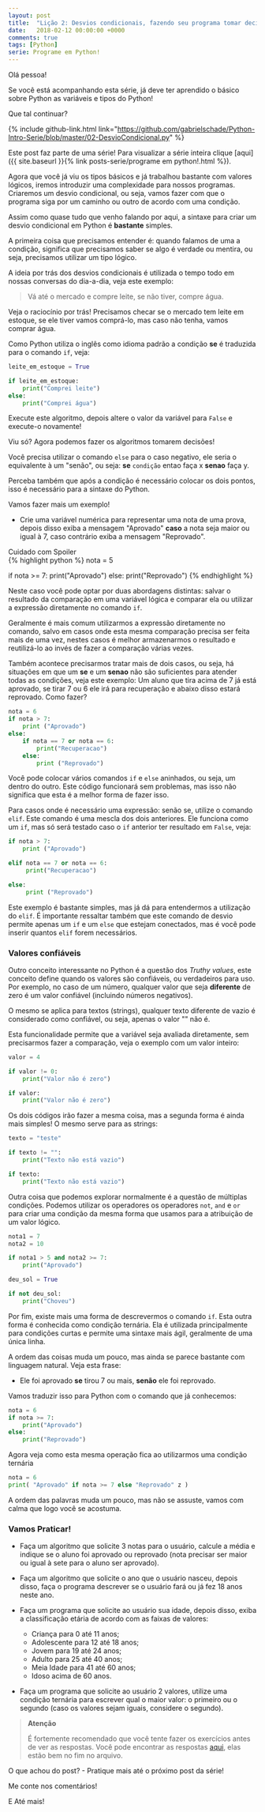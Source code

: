 ```yaml
---
layout: post
title:  "Lição 2: Desvios condicionais, fazendo seu programa tomar decisões!"
date:   2018-02-12 00:00:00 +0000
comments: true
tags: [Python]
serie: Programe em Python!
---
```


Olá pessoa!

Se você está acompanhando esta série, já deve ter aprendido o básico sobre Python as variáveis e tipos do Python!

Que tal continuar?
<!--more-->

{% include github-link.html link="https://github.com/gabrielschade/Python-Intro-Serie/blob/master/02-DesvioCondicional.py" %} 

Este post faz parte de uma série! Para visualizar a série inteira clique [aqui]({{ site.baseurl }}{% link posts-serie/programe em python!.html %}).

Agora que você já viu os tipos básicos e já trabalhou bastante com valores lógicos, iremos introduzir uma complexidade para nossos programas. Criaremos um desvio condicional, ou seja, vamos fazer com que o programa siga por um caminho ou outro de acordo com uma condição.

Assim como quase tudo que venho falando por aqui, a sintaxe para criar um desvio condicional em Python é **bastante** simples.

A primeira coisa que precisamos entender é: quando falamos de uma a condição, significa que precisamos saber se algo é verdade ou mentira, ou seja, precisamos utilizar um tipo lógico.

A ideia por trás dos desvios condicionais é utilizada o tempo todo em nossas conversas do dia-a-dia, veja este exemplo:

> Vá até o mercado e compre leite, se não tiver, compre água.

Veja o raciocínio por trás! Precisamos checar se o mercado tem leite em estoque, se ele tiver vamos comprá-lo, mas caso não tenha, vamos comprar água.

Como Python utiliza o inglês como idioma padrão a condição **se** é traduzida para o comando `if`, veja:

```python
leite_em_estoque = True

if leite_em_estoque:
    print("Comprei leite")
else:
    print("Comprei água")
```

Execute este algoritmo, depois altere o valor da variável para `False` e execute-o novamente!

Viu só? Agora podemos fazer os algoritmos tomarem decisões!

Você precisa utilizar o comando `else` para o caso negativo, ele seria o equivalente à um "senão", ou seja: **se** `condição` entao faça x **senao** faça y.

Perceba também que após a condição é necessário colocar os dois pontos, isso é necessário para a sintaxe do Python.

Vamos fazer mais um exemplo! 

* Crie uma variável numérica para representar uma nota de uma prova, depois disso exiba a mensagem "Aprovado" **caso** a nota seja maior ou igual à 7, caso contrário exiba a mensagem "Reprovado".

<div class="spoiler">
	<div class="spoiler-message" 
    onclick="$(this).hide(); $(this).siblings('.spoiler-hidden').show();">
        <span>Cuidado com Spoiler </span>
    </div>
    
<div class="spoiler-hidden" markdown="block">
{% highlight python %}
nota = 5

if nota >= 7:
    print("Aprovado")
else:
    print("Reprovado")
{% endhighlight %}
</div>
</div>

Neste caso você pode optar por duas abordagens distintas: salvar o resultado da comparação em uma variável lógica e comparar ela ou utilizar a expressão diretamente no comando `if`.

Geralmente é mais comum utilizarmos a expressão diretamente no comando, salvo em casos onde esta mesma comparação precisa ser feita mais de uma vez, nestes casos é melhor armazenarmos o resultado e reutilizá-lo ao invés de fazer a comparação várias vezes.

Também acontece precisarmos tratar mais de dois casos, ou seja, há situações em que um **se** e um **senao** não são suficientes para atender todas as condições, veja este exemplo: Um aluno que tira acima de 7 já está aprovado, se tirar 7 ou 6 ele irá para recuperação e abaixo disso estará reprovado. Como fazer?

```python
nota = 6
if nota > 7:
    print ("Aprovado")
else:
    if nota == 7 or nota == 6:
        print("Recuperacao")
    else:
        print ("Reprovado")
```

Você pode colocar vários comandos `if` e `else` aninhados, ou seja, um dentro do outro. Este código funcionará sem problemas, mas isso não significa que esta é a melhor forma de fazer isso. 

Para casos onde é necessário uma expressão: senão se, utilize o comando `elif`. Este comando é uma mescla dos dois anteriores. Ele funciona como um `if`, mas só será testado caso o `if` anterior ter resultado em `False`, veja:

```python
if nota > 7:
    print ("Aprovado")

elif nota == 7 or nota == 6:
     print("Recuperacao")

else:
     print ("Reprovado")
```
Este exemplo é bastante simples, mas já dá para entendermos a utilização do `elif`. É importante ressaltar também que este comando de desvio permite apenas um `if` e um `else` que estejam conectados, mas é você pode inserir quantos `elif` forem necessários.

### Valores confiáveis

Outro conceito interessante no Python é a questão dos *Truthy values*, este conceito define quando os valores são confiáveis, ou verdadeiros para uso. Por exemplo, no caso de um número, qualquer valor que seja **diferente** de zero é um valor confiável (incluindo números negativos).

O mesmo se aplica para textos (strings), qualquer texto diferente de vazio é considerado como confiável, ou seja, apenas o valor "" não é.

Esta funcionalidade permite que a variável seja avaliada diretamente, sem precisarmos fazer a comparação, veja o exemplo com um valor inteiro:

```python
valor = 4

if valor != 0:
    print("Valor não é zero")

if valor:
    print("Valor não é zero")

```

Os dois códigos irão fazer a mesma coisa, mas a segunda forma é ainda mais simples! O mesmo serve para as strings:

```python
texto = "teste"

if texto != "":
    print("Texto não está vazio")

if texto:
    print("Texto não está vazio")
```

Outra coisa que podemos explorar normalmente é a questão de múltiplas condições. Podemos utilizar os operadores os operadores `not`, `and` e `or` para criar uma condição da mesma forma que usamos para a atribuição de um valor lógico.

```python
nota1 = 7
nota2 = 10

if nota1 > 5 and nota2 >= 7:
    print("Aprovado")

deu_sol = True

if not deu_sol:
    print("Choveu")
```

Por fim, existe mais uma forma de descrevermos o comando `if`. Esta outra forma é conhecida como condição ternária. Ela é utilizada principalmente para condições curtas e permite uma sintaxe mais ágil, geralmente de uma única linha.

A ordem das coisas muda um pouco, mas ainda se parece bastante com linguagem natural. Veja esta frase:

* Ele foi aprovado **se** tirou 7 ou mais, **senão** ele foi reprovado.

Vamos traduzir isso para Python com o comando que já conhecemos:

```python
nota = 6
if nota >= 7:
    print("Aprovado")
else:
    print("Reprovado")
```

Agora veja como esta mesma operação fica ao utilizarmos uma condição ternária

```python
nota = 6
print( "Aprovado" if nota >= 7 else "Reprovado" z )
```
A ordem das palavras muda um pouco, mas não se assuste, vamos com calma que logo você se acostuma.

### Vamos Praticar!

* Faça um algoritmo que solicite 3 notas para o usuário, calcule a média e indique se o aluno foi aprovado ou reprovado (nota precisar ser maior ou igual à sete para o aluno ser aprovado).

* Faça um algoritmo que solicite o ano que o usuário nasceu, depois disso, faça o programa descrever se o usuário fará ou já fez 18 anos neste ano.

* Faça um programa que solicite ao usuário sua idade, depois disso, exiba a classificação etária de acordo com as faixas de valores: 
  * Criança para 0 até 11 anos;
  * Adolescente para 12 até 18 anos;
  * Jovem para 19 até 24 anos;
  * Adulto para 25 até 40 anos;
  * Meia Idade para 41 até 60 anos;
  * Idoso acima de 60 anos.

* Faça um programa que solicite ao usuário 2 valores, utilize uma condição ternária para escrever qual o maior valor: o primeiro ou o segundo (caso os valores sejam iguais, considere o segundo).


> **Atenção**
>
> É fortemente recomendado que você tente fazer os exercícios antes de ver as respostas.
> Você pode encontrar as respostas [aqui](https://github.com/gabrielschade/Python-Intro-Serie/blob/master/02-DesvioCondicional.py), elas estão bem no fim no arquivo.

O que achou do post? - Pratique mais até o próximo post da série!

Me conte nos comentários!

E Até mais!